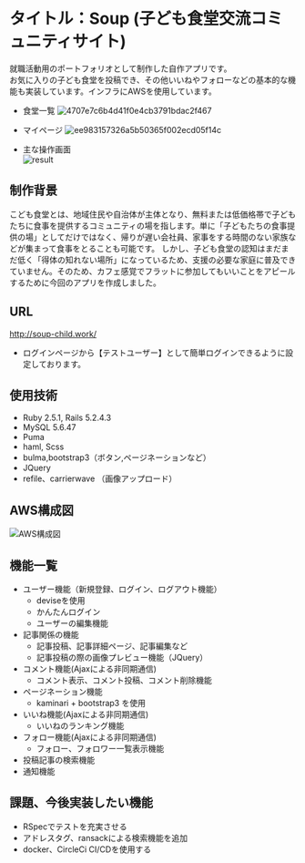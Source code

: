 # タイトル：Soup (子ども食堂交流コミュニティサイト)

就職活動用のポートフォリオとして制作した自作アプリです。<br />
お気に入りの子ども食堂を投稿でき、その他いいねやフォローなどの基本的な機能も実装しています。インフラにAWSを使用しています。

- 食堂一覧
![4707e7c6b4d41f0e4cb3791bdac2f467](https://user-images.githubusercontent.com/55951319/83965593-ab21f180-a8ef-11ea-8027-ec4902c3fbfe.png)

- マイページ
![ee983157326a5b50365f002ecd05f14c](https://user-images.githubusercontent.com/55951319/83965657-1f5c9500-a8f0-11ea-873f-92f2cef905d1.png)

- 主な操作画面  
![result](https://user-images.githubusercontent.com/55951319/83966327-8aa86600-a8f4-11ea-8395-b1191344a250.gif)

## 制作背景

こども食堂とは、地域住民や自治体が主体となり、無料または低価格帯で子どもたちに食事を提供するコミュニティの場を指します。単に「子どもたちの食事提供の場」としてだけではなく、帰りが遅い会社員、家事をする時間のない家族などが集まって食事をとることも可能です。
しかし、子ども食堂の認知はまだまだ低く「得体の知れない場所」になっているため、支援の必要な家庭に普及できていません。そのため、カフェ感覚でフラットに参加してもいいことをアピールするために今回のアプリを作成しました。

## URL
http://soup-child.work/

* ログインページから【テストユーザー】として簡単ログインできるように設定しております。

## 使用技術
* Ruby 2.5.1, Rails 5.2.4.3
* MySQL 5.6.47
* Puma
* haml, Scss
* bulma,bootstrap3（ボタン,ページネーションなど）
* JQuery
* refile、carrierwave （画像アップロード）

## AWS構成図
![AWS構成図](https://user-images.githubusercontent.com/55951319/84610537-d9a65a80-aef5-11ea-803f-bcd167575cbe.png)

## 機能一覧
- ユーザー機能（新規登録、ログイン、ログアウト機能）
  - deviseを使用
  - かんたんログイン
  - ユーザーの編集機能
- 記事関係の機能
  - 記事投稿、記事詳細ページ、記事編集など
  - 記事投稿の際の画像プレビュー機能（JQuery）
- コメント機能(Ajaxによる非同期通信)
  - コメント表示、コメント投稿、コメント削除機能
- ページネーション機能
  - kaminari + bootstrap3 を使用
- いいね機能(Ajaxによる非同期通信)
  - いいねのランキング機能
- フォロー機能(Ajaxによる非同期通信)
  - フォロー、フォロワー一覧表示機能
- 投稿記事の検索機能
- 通知機能

## 課題、今後実装したい機能
* RSpecでテストを充実させる
* アドレスタグ、ransackによる検索機能を追加
* docker、CircleCi CI/CDを使用する